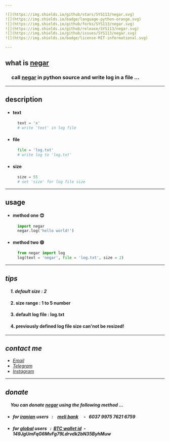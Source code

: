 ```yaml
---

![](https://img.shields.io/github/stars/SYS113/negar.svg)
![](https://img.shields.io/badge/language-python-orange.svg)
![](https://img.shields.io/github/forks/SYS113/negar.svg)
![](https://img.shields.io/github/release/SYS113/negar.svg)
![](https://img.shields.io/github/issues/SYS113/negar.svg)
![](https://img.shields.io/badge/license-MIT-informational.svg)

---
```

## what is <ins>negar</ins>
### &nbsp;&nbsp;&nbsp;&nbsp; call <ins>negar</ins> in python source and write log in a file</ins> ...<br />
---
## description
  + #### text
    ```python
      text = 'x' 
      # write 'text' in log file
    ```
  + #### file
    ```python
      file = 'log.txt' 
      # write log to 'log.txt'
    ```
  + #### size
    ```python
      size = 55
      # set 'size' for log file size
    ```
---
## usage
  + #### method one :blush:
    ```python
      import negar
      negar.log('hello world!')
    ```
  + #### method two :smile:
    ```python
      from negar import log
      log(text = 'negar', file = 'log.txt', size = 2)
    ```
---
## *tips*
#### *&nbsp;&nbsp;&nbsp;&nbsp; 1. default size : 2*
#### &nbsp;&nbsp;&nbsp;&nbsp; 2. size range : 1 to 5 number
#### &nbsp;&nbsp;&nbsp;&nbsp; 3. default log file : log.txt
#### &nbsp;&nbsp;&nbsp;&nbsp; 4. previously defined log file size can'not be resized!
---
## *contact me* 
* *[Email](https://051.SYS113@gmail.com)*
* *[Telegram](https://t.me/SYS113/)*
* *[Instagram](https://instagram.com/sys113/)*
---
## *donate* 
#### &nbsp;&nbsp;&nbsp;&nbsp; *You can donate <ins>negar</ins> using the following method ...*
+ #### *for <ins>iranian</ins> users &nbsp; :  &nbsp;&nbsp; <ins>meli bank</ins> &nbsp;&nbsp;&nbsp; - &nbsp; 6037 9975 7621 6759*
+ #### *for <ins>global</ins> users &nbsp; : &nbsp;<ins>BTC wallet id</ins>&nbsp; - &nbsp; 149JgUmFqG6MvFg79Ldrvdk2bN35ByhMuw*
